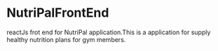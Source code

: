 # NutriPalFrontEnd
reactJs frot end for NutriPal application.This is a application for supply healthy nutrition plans for gym members.
